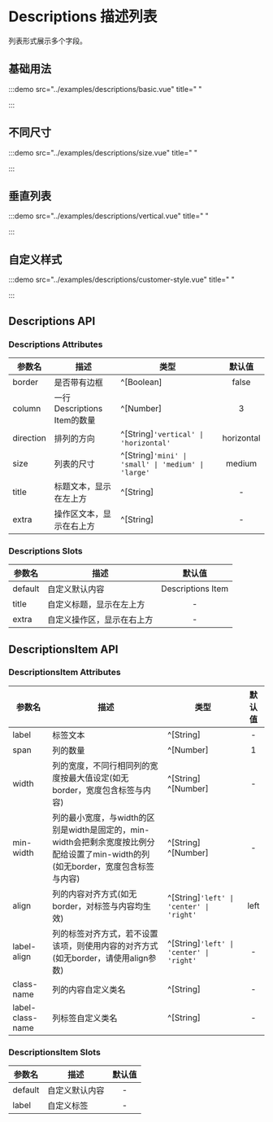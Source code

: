 # Descriptions 描述列表

列表形式展示多个字段。

## 基础用法

:::demo src="../examples/descriptions/basic.vue" title=" "

:::

## 不同尺寸

:::demo src="../examples/descriptions/size.vue" title=" "

:::

## 垂直列表

:::demo src="../examples/descriptions/vertical.vue" title=" "

:::
## 自定义样式

:::demo src="../examples/descriptions/customer-style.vue" title=" "

:::

## Descriptions API

### Descriptions Attributes

| 参数名 | 描述 | 类型 | 默认值 |
| ------ | ---- | ---- | :----: |
| border | 是否带有边框 | ^[Boolean] | false |
| column | 一行Descriptions Item的数量 | ^[Number] | 3 |
| direction | 排列的方向 | ^[String]`'vertical' \| 'horizontal'` | horizontal |
| size | 列表的尺寸 | ^[String]`'mini' \| 'small' \| 'medium' \| 'large'` | medium |
| title | 标题文本，显示在左上方 | ^[String] | - |
| extra | 操作区文本，显示在右上方 | ^[String] | - |

### Descriptions Slots

| 参数名 | 描述 | 默认值 |
| ------ | ---- | :----: |
| default | 自定义默认内容 | Descriptions Item |
| title | 自定义标题，显示在左上方 | - |
| extra | 自定义操作区，显示在右上方 | - |

## DescriptionsItem API

### DescriptionsItem Attributes
| 参数名 | 描述 | 类型 | 默认值 |
| ------ | ---- | ---- | :----: |
| label | 标签文本 | ^[String] | - |
| span | 列的数量 | ^[Number] | 1 |
| width | 列的宽度，不同行相同列的宽度按最大值设定(如无border，宽度包含标签与内容) | ^[String] ^[Number] | - |
| min-width | 列的最小宽度，与width的区别是width是固定的，min-width会把剩余宽度按比例分配给设置了min-width的列(如无border，宽度包含标签与内容) | ^[String] ^[Number] | - |
| align | 列的内容对齐方式(如无border，对标签与内容均生效) | ^[String]`'left' \| 'center' \| 'right'` | left |
| label-align | 列的标签对齐方式，若不设置该项，则使用内容的对齐方式(如无border，请使用align参数) | ^[String]`'left' \| 'center' \| 'right'` | - |
| class-name | 列的内容自定义类名 | ^[String] | - |
| label-class-name | 列标签自定义类名 | ^[String] | - |

### DescriptionsItem Slots

| 参数名 | 描述 | 默认值 |
| ------ | ---- | :----: |
| default | 自定义默认内容 | - |
| label | 自定义标签 | - |